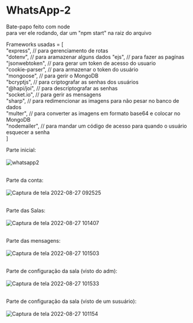 # WhatsApp-2
Bate-papo feito com node <br>
para ver ele rodando, dar um "npm start" na raiz do arquivo<br>

Frameworks usadas = [<br>
  "express", // para gerenciamento de rotas<br>
  "dotenv", // para aramazenar alguns dados
  "ejs", // para fazer as pagínas<br>
  "jsonwebtoken", // para gerar um token de acesso do usuario<br>
  "cookie-parser", // para armazenar o token do usuário<br>
  "mongoose", // para gerir o MongoDB<br>
  "bcryptjs", // para criptografar as senhas dos usuários<br>
  "@hapi/joi", // para descriptografar as senhas<br>
  "socket.io", // para gerir as mensagens<br>
  "sharp", // para redimencionar as imagens para não pesar no banco de dados<br>
  "multer", // para converter as imagens em formato base64 e colocar no MongoDB<br>
  "nodemailer", // para mandar um código de acesso para quando o usuário esquecer a senha<br>
]<br>

Parte inicial: <br><br>
![whatsapp2](https://user-images.githubusercontent.com/90268052/187033340-5f084c29-3291-473a-8ca7-ba4333921738.png)
<br><br>

Parte da conta: <br><br>
![Captura de tela 2022-08-27 092525](https://user-images.githubusercontent.com/90268052/187033339-b3b5c14a-3f20-4a2a-89ee-c277b21bdea2.png)
<br><br>

Parte das Salas: <br><br>
![Captura de tela 2022-08-27 101407](https://user-images.githubusercontent.com/90268052/187033334-e5860a3d-7622-49c4-b817-4949ca53f4e8.png)
<br><br>

Parte das mensagens:  <br><br>
![Captura de tela 2022-08-27 101503](https://user-images.githubusercontent.com/90268052/187033333-0d717184-39d1-440b-8fc3-770e9d9ffb2e.png)
<br><br>
 
Parte de configuração da sala (visto do adm): <br><br>
![Captura de tela 2022-08-27 101533](https://user-images.githubusercontent.com/90268052/187033330-4a94d619-f78e-4b12-bbe2-bee68657fcb5.png)
<br><br>

Parte de configuração da sala (visto de um susuário): <br><br>
![Captura de tela 2022-08-27 101154](https://user-images.githubusercontent.com/90268052/187033336-8faba614-2d2e-4f2e-88f0-639b571b5635.png)
<br><br>
